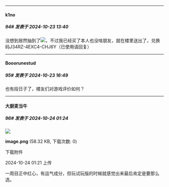 ﻿
*****

####  k1no  
##### 94#       发表于 2024-10-23 13:40

没想到居然抽到了<img src="https://static.saraba1st.com/image/smiley/face2017/057.png" referrerpolicy="no-referrer">，不过我已经买了本人也没啥朋友，就在楼里送出了，兑换码J34RZ-4EXC4-CHJ6Y（已使用请回复）


*****

####  Booorunestud  
##### 95#       发表于 2024-10-23 16:49

也有段日子了，楼友们对游戏评价如何？


*****

####  大厨麦当牛  
##### 96#       发表于 2024-10-24 01:24

<img src="https://img.saraba1st.com/forum/202410/24/012150rw6bqqybbm6od5gi.png" referrerpolicy="no-referrer">

<strong>image.png</strong> (58.32 KB, 下载次数: 0)

下载附件

2024-10-24 01:21 上传

一周目正中红心，有运气成分，但玩试玩版的时候就感觉出来最后肯定是要那么选。

